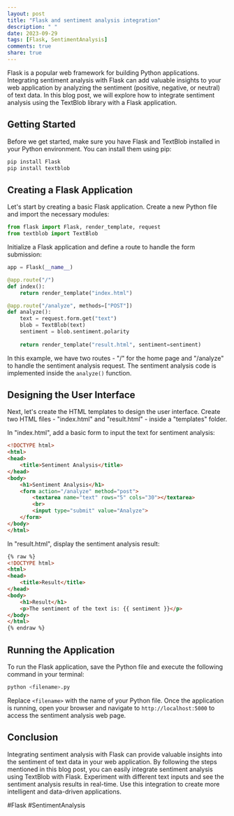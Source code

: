 ```yaml
---
layout: post
title: "Flask and sentiment analysis integration"
description: " "
date: 2023-09-29
tags: [Flask, SentimentAnalysis]
comments: true
share: true
---
```


Flask is a popular web framework for building Python applications. Integrating sentiment analysis with Flask can add valuable insights to your web application by analyzing the sentiment (positive, negative, or neutral) of text data. In this blog post, we will explore how to integrate sentiment analysis using the TextBlob library with a Flask application.

## Getting Started

Before we get started, make sure you have Flask and TextBlob installed in your Python environment. You can install them using pip:

```python
pip install Flask
pip install textblob
```

## Creating a Flask Application

Let's start by creating a basic Flask application. Create a new Python file and import the necessary modules:

```python
from flask import Flask, render_template, request
from textblob import TextBlob
```

Initialize a Flask application and define a route to handle the form submission:

```python
app = Flask(__name__)

@app.route("/")
def index():
    return render_template("index.html")

@app.route("/analyze", methods=["POST"])
def analyze():
    text = request.form.get("text")
    blob = TextBlob(text)
    sentiment = blob.sentiment.polarity
    
    return render_template("result.html", sentiment=sentiment)
```

In this example, we have two routes - "/" for the home page and "/analyze" to handle the sentiment analysis request. The sentiment analysis code is implemented inside the `analyze()` function.

## Designing the User Interface

Next, let's create the HTML templates to design the user interface. Create two HTML files - "index.html" and "result.html" - inside a "templates" folder.

In "index.html", add a basic form to input the text for sentiment analysis:

```html
<!DOCTYPE html>
<html>
<head>
    <title>Sentiment Analysis</title>
</head>
<body>
    <h1>Sentiment Analysis</h1>
    <form action="/analyze" method="post">
        <textarea name="text" rows="5" cols="30"></textarea>
        <br>
        <input type="submit" value="Analyze">
    </form>
</body>
</html>
```

In "result.html", display the sentiment analysis result:

```html
{% raw %}
<!DOCTYPE html>
<html>
<head>
    <title>Result</title>
</head>
<body>
    <h1>Result</h1>
    <p>The sentiment of the text is: {{ sentiment }}</p>
</body>
</html>
{% endraw %}
```

## Running the Application

To run the Flask application, save the Python file and execute the following command in your terminal:

```python
python <filename>.py
```

Replace `<filename>` with the name of your Python file. Once the application is running, open your browser and navigate to `http://localhost:5000` to access the sentiment analysis web page.

## Conclusion

Integrating sentiment analysis with Flask can provide valuable insights into the sentiment of text data in your web application. By following the steps mentioned in this blog post, you can easily integrate sentiment analysis using TextBlob with Flask. Experiment with different text inputs and see the sentiment analysis results in real-time. Use this integration to create more intelligent and data-driven applications.

#Flask #SentimentAnalysis